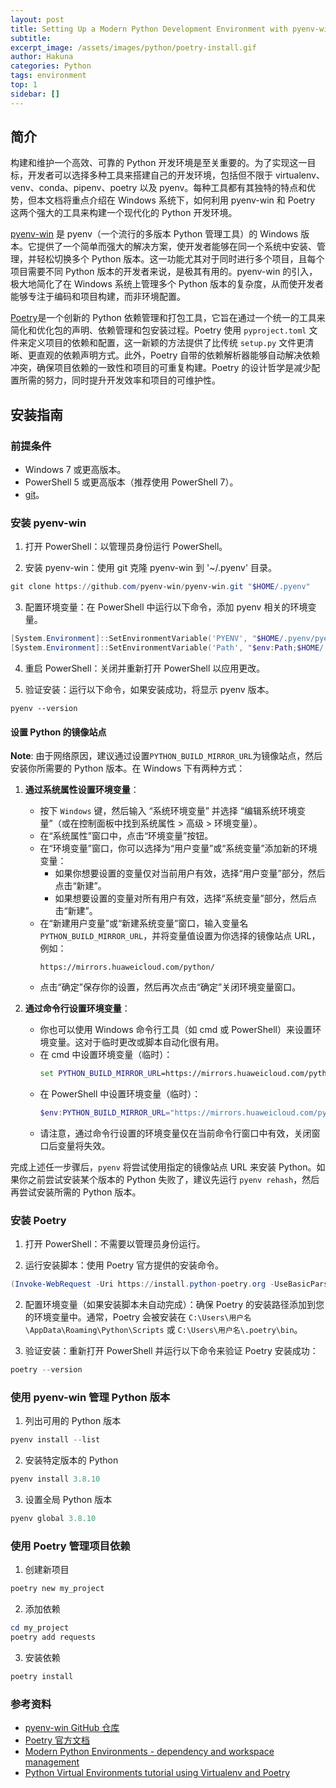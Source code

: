 ```yaml
---
layout: post
title: Setting Up a Modern Python Development Environment with pyenv-win and Poetry
subtitle:
excerpt_image: /assets/images/python/poetry-install.gif
author: Hakuna
categories: Python
tags: environment
top: 1
sidebar: []
---
```


## 简介

构建和维护一个高效、可靠的 Python 开发环境是至关重要的。为了实现这一目标，开发者可以选择多种工具来搭建自己的开发环境，包括但不限于 virtualenv、venv、conda、pipenv、poetry 以及 pyenv。每种工具都有其独特的特点和优势，但本文档将重点介绍在 Windows 系统下，如何利用 pyenv-win 和 Poetry 这两个强大的工具来构建一个现代化的 Python 开发环境。

[pyenv-win](https://github.com/pyenv-win/pyenv-win) 是 pyenv（一个流行的多版本 Python 管理工具）的 Windows 版本。它提供了一个简单而强大的解决方案，使开发者能够在同一个系统中安装、管理，并轻松切换多个 Python 版本。这一功能尤其对于同时进行多个项目，且每个项目需要不同 Python 版本的开发者来说，是极其有用的。pyenv-win 的引入，极大地简化了在 Windows 系统上管理多个 Python 版本的复杂度，从而使开发者能够专注于编码和项目构建，而非环境配置。

[Poetry](https://python-poetry.org/)是一个创新的 Python 依赖管理和打包工具，它旨在通过一个统一的工具来简化和优化包的声明、依赖管理和包安装过程。Poetry 使用 `pyproject.toml` 文件来定义项目的依赖和配置，这一新颖的方法提供了比传统 `setup.py` 文件更清晰、更直观的依赖声明方式。此外，Poetry 自带的依赖解析器能够自动解决依赖冲突，确保项目依赖的一致性和项目的可重复构建。Poetry 的设计哲学是减少配置所需的努力，同时提升开发效率和项目的可维护性。

## 安装指南

### 前提条件

- Windows 7 或更高版本。
- PowerShell 5 或更高版本（推荐使用 PowerShell 7）。
- [git](https://git-scm.com/downloads)。

### 安装 pyenv-win

1. 打开 PowerShell：以管理员身份运行 PowerShell。

2. 安装 pyenv-win：使用 git 克隆 pyenv-win 到 '~/.pyenv' 目录。
```powershell
git clone https://github.com/pyenv-win/pyenv-win.git "$HOME/.pyenv"
```

3. 配置环境变量：在 PowerShell 中运行以下命令，添加 pyenv 相关的环境变量。
```powershell
[System.Environment]::SetEnvironmentVariable('PYENV', "$HOME/.pyenv/pyenv-win/", [System.EnvironmentVariableTarget]::User)
[System.Environment]::SetEnvironmentVariable('Path', "$env:Path;$HOME/.pyenv/pyenv-win/bin;$HOME/.pyenv/pyenv-win/shims", [System.EnvironmentVariableTarget]::User)
```

4. 重启 PowerShell：关闭并重新打开 PowerShell 以应用更改。

5. 验证安装：运行以下命令，如果安装成功，将显示 pyenv 版本。
```shell
pyenv --version
```
#### 设置 Python 的镜像站点
**Note**: 由于网络原因，建议通过设置`PYTHON_BUILD_MIRROR_URL`为镜像站点，然后安装你所需要的 Python 版本。在 Windows 下有两种方式：

1. **通过系统属性设置环境变量**：
   - 按下 `Windows` 键，然后输入 “系统环境变量” 并选择 “编辑系统环境变量”（或在控制面板中找到系统属性 > 高级 > 环境变量）。
   - 在“系统属性”窗口中，点击“环境变量”按钮。
   - 在“环境变量”窗口，你可以选择为“用户变量”或“系统变量”添加新的环境变量：
     - 如果你想要设置的变量仅对当前用户有效，选择“用户变量”部分，然后点击“新建”。
     - 如果想要设置的变量对所有用户有效，选择“系统变量”部分，然后点击“新建”。
   - 在“新建用户变量”或“新建系统变量”窗口，输入变量名 `PYTHON_BUILD_MIRROR_URL`，并将变量值设置为你选择的镜像站点 URL，例如：
     ```
     https://mirrors.huaweicloud.com/python/
     ```
   - 点击“确定”保存你的设置，然后再次点击“确定”关闭环境变量窗口。

2. **通过命令行设置环境变量**：
   - 你也可以使用 Windows 命令行工具（如 cmd 或 PowerShell）来设置环境变量。这对于临时更改或脚本自动化很有用。
   - 在 cmd 中设置环境变量（临时）：
     ```cmd
     set PYTHON_BUILD_MIRROR_URL=https://mirrors.huaweicloud.com/python/
     ```
   - 在 PowerShell 中设置环境变量（临时）：
     ```powershell
     $env:PYTHON_BUILD_MIRROR_URL="https://mirrors.huaweicloud.com/python/"
     ```
   - 请注意，通过命令行设置的环境变量仅在当前命令行窗口中有效，关闭窗口后变量将失效。

完成上述任一步骤后，`pyenv` 将尝试使用指定的镜像站点 URL 来安装 Python。如果你之前尝试安装某个版本的 Python 失败了，建议先运行 `pyenv rehash`，然后再尝试安装所需的 Python 版本。

### 安装 Poetry

1. 打开 PowerShell：不需要以管理员身份运行。

2. 运行安装脚本：使用 Poetry 官方提供的安装命令。
```powershell
(Invoke-WebRequest -Uri https://install.python-poetry.org -UseBasicParsing).Content | python -
```

2. 配置环境变量（如果安装脚本未自动完成）：确保 Poetry 的安装路径添加到您的环境变量中。通常，Poetry 会被安装在 `C:\Users\用户名\AppData\Roaming\Python\Scripts` 或 `C:\Users\用户名\.poetry\bin`。

3. 验证安装：重新打开 PowerShell 并运行以下命令来验证 Poetry 安装成功：
```powershell
poetry --version
```

### 使用 pyenv-win 管理 Python 版本

1. 列出可用的 Python 版本
```powershell
pyenv install --list
```

2. 安装特定版本的 Python
```powershell
pyenv install 3.8.10
```

3. 设置全局 Python 版本
```powershell
pyenv global 3.8.10
```

### 使用 Poetry 管理项目依赖

1. 创建新项目
```powershell
poetry new my_project
```

2. 添加依赖
```powershell
cd my_project
poetry add requests
```

3. 安装依赖
```powershell
poetry install
```

### 参考资料

- [pyenv-win GitHub 仓库](https://github.com/pyenv-win/pyenv-win)
- [Poetry 官方文档](https://python-poetry.org/docs/)
- [Modern Python Environments - dependency and workspace management](https://testdriven.io/blog/python-environments/)
- [Python Virtual Environments tutorial using Virtualenv and Poetry](https://serpapi.com/blog/python-virtual-environments-using-virtualenv-and-poetry/)
